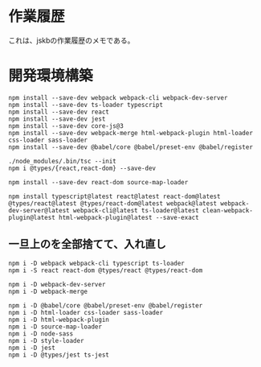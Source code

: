 # 作業履歴

これは、jskbの作業履歴のメモである。


# 開発環境構築

    npm install --save-dev webpack webpack-cli webpack-dev-server
    npm install --save-dev ts-loader typescript
    npm install --save-dev react
    npm install --save-dev jest
    npm install --save-dev core-js@3
    npm install --save-dev webpack-merge html-webpack-plugin html-loader css-loader sass-loader
    npm install --save-dev @babel/core @babel/preset-env @babel/register
    
    ./node_modules/.bin/tsc --init
    npm i @types/{react,react-dom} --save-dev
    
    npm install --save-dev react-dom source-map-loader
    
    npm install typescript@latest react@latest react-dom@latest @types/react@latest @types/react-dom@latest webpack@latest webpack-dev-server@latest webpack-cli@latest ts-loader@latest clean-webpack-plugin@latest html-webpack-plugin@latest --save-exact


## 一旦上のを全部捨てて、入れ直し

    npm i -D webpack webpack-cli typescript ts-loader
    npm i -S react react-dom @types/react @types/react-dom
    
    npm i -D webpack-dev-server
    npm i -D webpack-merge
    
    npm i -D @babel/core @babel/preset-env @babel/register
    npm i -D html-loader css-loader sass-loader
    npm i -D html-webpack-plugin
    npm i -D source-map-loader
    npm i -D node-sass
    npm i -D style-loader
    npm i -D jest
    npm i -D @types/jest ts-jest


